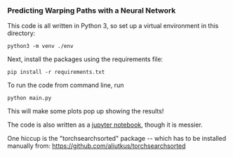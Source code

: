 ### Predicting Warping Paths with a Neural Network

This code is all written in Python 3, so set up a virtual environment in this
directory:
```
python3 -m venv ./env
```
Next, install the packages using the requirements file:
```
pip install -r requirements.txt
```

To run the code from command line, run
```
python main.py
```

This will make some plots pop up showing the results!

The code is also written as a [jupyter notebook](./main.ipynb), though it is
messier.

One hiccup is the "torchsearchsorted" package -- which has to be installed
manually from: https://github.com/aliutkus/torchsearchsorted

